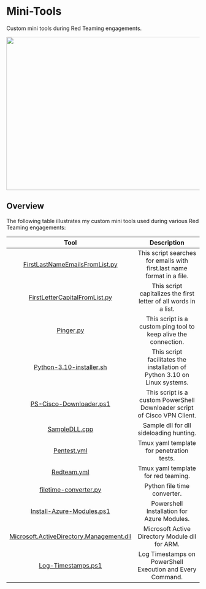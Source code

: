 # Mini-Tools
Custom mini tools during Red Teaming engagements.

<p align="center">
  <img width="600" height="400" src="/Pictures/toys.jpg">
</p>

## Overview

The following table illustrates my custom mini tools used during various Red Teaming engagements:

| Tool | Description |
| :----: | :-----------: |
|  [FirstLastNameEmailsFromList.py](/Tools/FirstLastNameEmailsFromList.py)    |  This script searches for emails with first.last name format in a file.  |
|  [FirstLetterCapitalFromList.py](/Tools/FirstLetterCapitalFromList.py)   |  This script capitalizes the first letter of all words in a list.  |
|  [Pinger.py](/Tools/Pinger.py)  | This script is a custom ping tool to keep alive the connection. |
|  [Python-3.10-installer.sh](/Tools/Python-3.10-installer.sh) | This script facilitates the installation of Python 3.10 on Linux systems. |
|  [PS-Cisco-Downloader.ps1](/Tools/PS-Cisco-Downloader.ps1)  | This script is a custom PowerShell Downloader script of Cisco VPN Client. |
|  [SampleDLL.cpp](/Tools/SampleDLL.cpp) | Sample dll for dll sideloading hunting. |
|  [Pentest.yml](/Tools/pentest.yml) | Tmux yaml template for penetration tests. |
|  [Redteam.yml](/Tools/redteam.yml) | Tmux yaml template for red teaming. |
| [filetime-converter.py](/Tools/filetime-converter.py) | Python file time converter. | 
| [Install-Azure-Modules.ps1](/Tools/Install-Azure-Modules.ps1) | Powershell Installation for Azure Modules. |
| [Microsoft.ActiveDirectory.Management.dll](/Tools/Microsoft.ActiveDirectory.Management.dll) | Microsoft Active Directory Module dll for ARM. |
| [Log-Timestamps.ps1](/Tools/Log-Timestamps.ps1) | Log Timestamps on PowerShell Execution and Every Command. |
